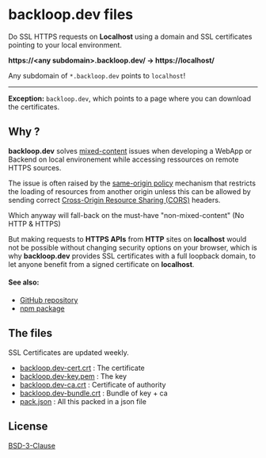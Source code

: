 # backloop.dev files

Do SSL HTTPS requests on **Localhost** using a domain and SSL certificates pointing to your local environment.

**https://\<any subdomain>.backloop.dev/ → https://localhost/**

Any subdomain of `*.backloop.dev` points to `localhost`!

--------------------------------------------------

**Exception:** `backloop.dev`, which points to a page where you can download the certificates.

## Why ?

**backloop.dev** solves [mixed-content](https://developer.mozilla.org/en-US/docs/Web/Security/Mixed_content) issues when developing a WebApp or Backend on local environement while accessing ressources on remote HTTPS sources. 

The issue is often raised by the [same-origin policy](https://developer.mozilla.org/en-US/docs/Web/Security/Same-origin_policy) mechanism that restricts the loading of resources from another origin unless this can be allowed by sending correct [Cross-Origin Resource Sharing (CORS)](https://developer.mozilla.org/en-US/docs/Web/HTTP/CORS) headers. 

Which anyway will fall-back on the must-have "non-mixed-content" (No HTTP & HTTPS) 

But making requests to **HTTPS APIs** from **HTTP** sites on **localhost** would not be possible without changing security options on your browser, which is why **backloop.dev** provides SSL certificates with a full loopback domain, to let anyone benefit from a signed certificate on **localhost**.


#### See also:

- [GitHub repository](https://github.com/perki/backloop.dev)
- [npm package](https://www.npmjs.com/package/backloop.dev)

## The files

SSL Certificates are updated weekly. 

- [backloop.dev-cert.crt](backloop.dev-cert.crt) : The certificate
- [backloop.dev-key.pem](backloop.dev-key.pem) : The key
- [backloop.dev-ca.crt](backloop.dev-ca.crt) : Certificate of authority
- [backloop.dev-bundle.crt](backloop.dev-bundle.crt) : Bundle of key + ca
- [pack.json](pack.json) : All this packed in a json file

## License

[BSD-3-Clause](https://github.com/perki/backloop.dev/blob/main/LICENSE)
